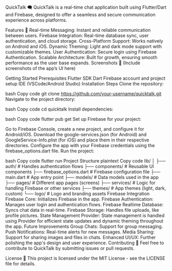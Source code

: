 QuickTalk 🗨️
QuickTalk is a real-time chat application built using Flutter/Dart and Firebase, designed to offer a seamless and secure communication experience across platforms.

Features 🚀
Real-time Messaging: Instant and reliable communication between users.
Firebase Integration: Real-time database sync, user authentication, and cloud storage.
Cross-Platform Support: Works natively on Android and iOS.
Dynamic Theming: Light and dark mode support with customizable themes.
User Authentication: Secure login using Firebase Authentication.
Scalable Architecture: Built for growth, ensuring smooth performance as the user base expands.
Screenshots 📱
(Include screenshots of the app’s UI here)

Getting Started
Prerequisites
Flutter SDK
Dart
Firebase account and project setup
IDE (VSCode/Android Studio)
Installation Steps
Clone the repository:

bash
Copy code
git clone https://github.com/your-username/quicktalk.git
Navigate to the project directory:

bash
Copy code
cd quicktalk
Install dependencies:

bash
Copy code
flutter pub get
Set up Firebase for your project:

Go to Firebase Console, create a new project, and configure it for Android/iOS.
Download the google-services.json (for Android) and GoogleService-Info.plist (for iOS) and place them in their respective directories.
Configure the app with your Firebase credentials using the firebase_options.dart file.
Run the project:

bash
Copy code
flutter run
Project Structure
plaintext
Copy code
lib/
│
├── auth/                 # Handles authentication flows
├── components/           # Reusable UI components
├── firebase_options.dart # Firebase configuration file
├── main.dart             # App entry point
├── models/               # Data models used in the app
├── pages/                # Different app pages (screens)
├── services/             # Logic for handling Firebase or other services
├── themes/               # App themes (light, dark, custom)
└── logo/                 # Logo and branding assets
Firebase Integration
Firebase Core: Initializes Firebase in the app.
Firebase Authentication: Manages user login and authentication flows.
Firebase Realtime Database: Syncs chat data in real-time.
Firebase Storage: Handles file uploads, like profile pictures.
State Management
Provider: State management is handled using Provider for efficient state updates and dynamic theming throughout the app.
Future Improvements
Group Chats: Support for group messaging.
Push Notifications: Real-time alerts for new messages.
Media Sharing: Support for sharing images and files in chats.
Enhanced UI/UX: Further polishing the app's design and user experience.
Contributing 🤝
Feel free to contribute to QuickTalk by submitting issues or pull requests.

License 📜
This project is licensed under the MIT License - see the LICENSE file for details.
